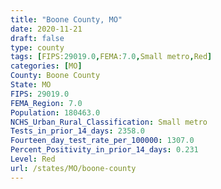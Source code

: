 ```yaml
---
title: "Boone County, MO"
date: 2020-11-21
draft: false
type: county
tags: [FIPS:29019.0,FEMA:7.0,Small metro,Red]
categories: [MO]
County: Boone County
State: MO
FIPS: 29019.0
FEMA_Region: 7.0
Population: 180463.0
NCHS_Urban_Rural_Classification: Small metro
Tests_in_prior_14_days: 2358.0
Fourteen_day_test_rate_per_100000: 1307.0
Percent_Positivity_in_prior_14_days: 0.231
Level: Red
url: /states/MO/boone-county
---
```



